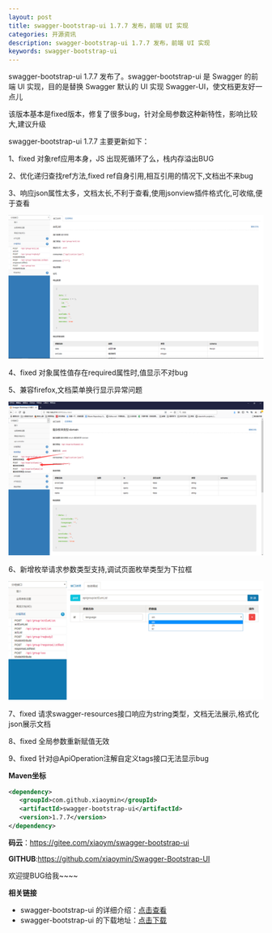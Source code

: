 ```yaml
---
layout: post
title: swagger-bootstrap-ui 1.7.7 发布，前端 UI 实现
categories: 开源资讯
description: swagger-bootstrap-ui 1.7.7 发布，前端 UI 实现
keywords: swagger-bootstrap-ui
---
```


swagger-bootstrap-ui 1.7.7 发布了。swagger-bootstrap-ui 是 Swagger 的前端 UI 实现，目的是替换 Swagger 默认的 UI 实现 Swagger-UI，使文档更友好一点儿 

该版本基本是fixed版本，修复了很多bug，针对全局参数这种新特性，影响比较大,建议升级

swagger-bootstrap-ui 1.7.7 主要更新如下： 

1、fixed 对象ref应用本身，JS 出现死循环了么，栈内存溢出BUG

2、优化递归查找ref方法,fixed ref自身引用,相互引用的情况下,文档出不来bug

3、响应json属性太多，文档太长,不利于查看,使用jsonview插件格式化,可收缩,便于查看

![](/images/blog/swagger-bootstrap-ui-1.7.7-issue/json.png)

4、fixed 对象属性值存在required属性时,值显示不对bug

5、兼容firefox,文档菜单换行显示异常问题

![](/images/blog/swagger-bootstrap-ui-1.7.7-issue/firefox.png)

6、新增枚举请求参数类型支持,调试页面枚举类型为下拉框

![](/images/blog/swagger-bootstrap-ui-1.7.7-issue/enum.png)

7、fixed 请求swagger-resources接口响应为string类型，文档无法展示,格式化json展示文档

8、fixed 全局参数重新赋值无效

9、fixed 针对@ApiOperation注解自定义tags接口无法显示bug

**Maven坐标**

```xml
<dependency>
   <groupId>com.github.xiaoymin</groupId>
   <artifactId>swagger-bootstrap-ui</artifactId>
   <version>1.7.7</version>
</dependency>
```
**码云**：https://gitee.com/xiaoym/swagger-bootstrap-ui

**GITHUB**:https://github.com/xiaoymin/Swagger-Bootstrap-UI

欢迎提BUG给我~~~~


**相关链接**

- swagger-bootstrap-ui 的详细介绍：[点击查看](https://www.oschina.net/p/swagger-bootstrap-ui)
- swagger-bootstrap-ui 的下载地址：[点击下载](https://git.oschina.net/xiaoym/swagger-bootstrap-ui/releases)